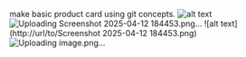 make basic product card using git concepts.
![alt text](http://url/to/img.png)![Uploading Screenshot 2025-04-12 184453.png…]()
![alt text](http://url/to/Screenshot 2025-04-12 184453.png)
![Uploading image.png…]()

